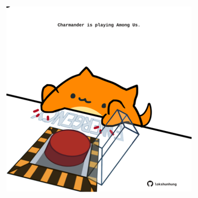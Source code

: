 <!-- built at 22/02/2025, 16:00:43 UTC -->
<p align="center">
  <img width="500" height="500" src="./ReadmeImage.svg">
</p>
